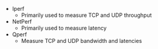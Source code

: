 
- Iperf
  - Primarily used to measure TCP and UDP throughput
- NetPerf
  - Primarily used to measure latency 
- Qperf 
  - Measure TCP and UDP bandwidth and latencies

